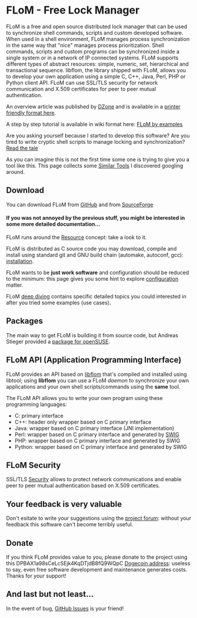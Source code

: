 # FLoM - Free Lock Manager

FLoM is a free and open source distributed lock manager that can be used to synchronize shell commands, scripts and custom developed software.
When used in a shell environment, FLoM manages process synchronization in the same way that "nice" manages process prioritization.
Shell commands, scripts and custom programs can be synchronized inside a single system or in a network of IP connected systems. FLoM supports different types of abstract resources: simple, numeric, set, hierarchical and transactional sequence.
libflom, the library shipped with FLoM, allows you to develop your own application using a simple C, C++, Java, Perl, PHP or Python client API.
FLoM can use SSL/TLS security for network communication and X.509 certificates for peer to peer mutual authentication.

An overview article was published by [DZone](https://dzone.com/articles/flom-the-free-lock-manager) and is available in a [printer friendly format here](FLoM_overview.pdf).

A step by step tutorial is available in wiki format here: [FLoM by examples](FLoM_by_examples/FLoM_by_examples.md)

Are you asking yourself because I started to develop this software? Are you tired to write cryptic shell scripts to manage locking and synchronization? [Read the tale](Read_the_Tale.md)

As you can imagine this is not the first time some one is trying to give you a tool like this. This page collects some [Similar Tools](Similar_Tools.md) I discovered googling around.

## Download
You can download FLoM from [GitHub](https://github.com/tiian/flom) and from [SourceForge](https://sourceforge.net/projects/flom/)

#### If you was not annoyed by the previous stuff, you might be interested in some more detailed documentation...

FLoM runs around the [Resource](Resource.md) concept: take a look to it.

FLoM is distributed as C source code you may download, compile and install using standard git and GNU build chain (automake, autoconf, gcc): [installation](Installation.md).

FLoM wants to be **just work software** and configuration should be reduced to the minimum: this page gives you some hint to explore [configuration](Configuration.md) matter.

FLoM [deep diving](Deep_Diving/Deep_Diving.md) contains specific detailed topics you could interested in after you tried some examples (use cases).

## Packages

The main way to get FLoM is building it from source code, but Andreas Stieger provided a [package for openSUSE](https://build.opensuse.org/package/show/utilities/flom).

## FLoM API (Application Programming Interface)
FLoM provides an API based on [libflom](libflom/libflom.md) that's compiled and installed using libtool; using **libflom** you can use a FLoM *daemon* to synchronize your own applications and your own shell scripts/commands using the **same** tool.

The FLoM API allows you to write your own program using these programming languages:

* C: primary interface
* C++: header only wrapper based on C primary interface
* Java: wrapper based on C primary interface (JNI implementation)
* Perl: wrapper based on C primary interface and generated by [SWIG](http://www.swig.org/)
* PHP: wrapper based on C primary interface and generated by SWIG
* Python: wrapper based on C primary interface and generated by SWIG

## FLoM Security
SSL/TLS [Security](security/Security.md) allows to protect network communications and enable peer to peer mutual authentication based on X.509 certificates.

## Your feedback is very valuable
Don't esitate to write your suggestions using the [project forum](http://sourceforge.net/p/flom/discussion/): without your feedback this software can't become terribly useful.

## Donate
If you think FLoM provides value to you, please donate to the project using this DPBAX1a98sCeLcSEjk4KqDTjdB8fQ9WQpC [Dogecoin address](https://dogecoin.com/): useless to say, even free software development and maintenance generates costs. Thanks for your support!

## And last but not least...
In the event of bug, [GitHub Issues](https://github.com/tiian/flom/issues) is your friend!
